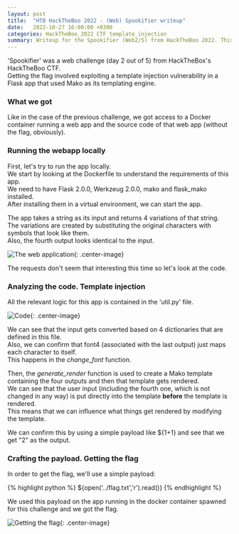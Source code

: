 ```yaml
---
layout: post
title:  "HTB HackTheBoo 2022 - (Web) Spookifier writeup"
date:   2022-10-27 16:00:00 +0300
categories: HackTheBoo_2022 CTF template_injection
summary: Writeup for the Spookifier (Web2/5) from HackTheBoo 2022. This challenge involved exploiting a template injection vulnerability in a Flask application that used Mako as its templating engine.
---
```



'Spookifier' was a web challenge (day 2 out of 5) from HackTheBox's HackTheBoo CTF.  
Getting the flag involved exploiting a template injection vulnerability in a Flask app that used Mako as its templating engine.

### What we got

Like in the case of the previous challenge, we got access to a Docker container running a web app and the source code of that web app (without the flag, obviously).

### Running the webapp locally 

First, let's try to run the app locally.  
We start by looking at the Dockerfile to understand the requirements of this app.  
We need to have Flask 2.0.0, Werkzeug 2.0.0, mako and flask_mako installed.  
After installing them in a virtual environment, we can start the app.

The app takes a string as its input and returns 4 variations of that string.  
The variations are created by substituting the original characters with symbols that look like them.  
Also, the fourth output looks identical to the input.

![The web application]({{site.baseurl}}/assets/img/HackTheBoo_2022/spookifier/webapp.png){: .center-image}

The requests don't seem that interesting this time so let's look at the code.

### Analyzing the code. Template injection

All the relevant logic for this app is contained in the 'util.py' file.  

![Code]({{site.baseurl}}/assets/img/HackTheBoo_2022/spookifier/code.png){: .center-image}

We can see that the input gets converted based on 4 dictionaries that are defined in this file.  
Also, we can confirm that font4 (associated with the last output) just maps each character to itself.  
This happens in the *change_font* function.  

Then, the *generate_render* function is used to create a Mako template containing the four outputs and then that template gets rendered.  
We can see that the user input (including the fourth one, which is not changed in any way) is put directly into the template **before** the template is rendered.  
This means that we can influence what things get rendered by modifying the template.  

We can confirm this by using a simple payload like ${1+1} and see that we get "2" as the output.

### Crafting the payload. Getting the flag

In order to get the flag, we'll use a simple payload: 

{% highlight python %}
${open('../flag.txt','r').read()}
{% endhighlight %}

We used this payload on the app running in the docker container spawned for this challenge and we got the flag.

![Getting the flag]({{site.baseurl}}/assets/img/HackTheBoo_2022/spookifier/flag.png){: .center-image}
